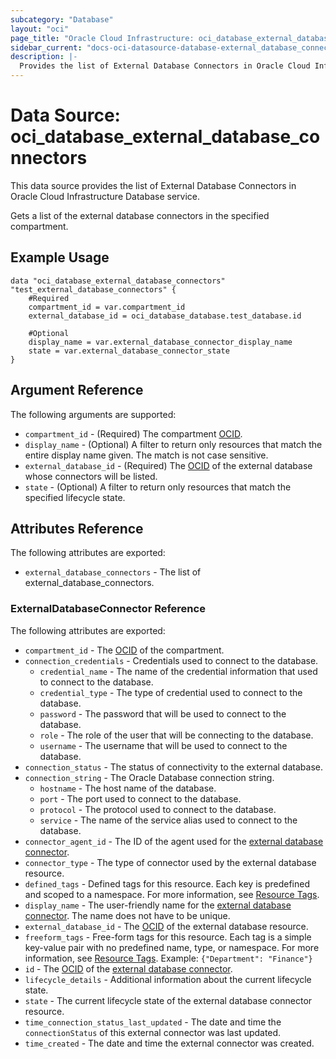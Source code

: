 ```yaml
---
subcategory: "Database"
layout: "oci"
page_title: "Oracle Cloud Infrastructure: oci_database_external_database_connectors"
sidebar_current: "docs-oci-datasource-database-external_database_connectors"
description: |-
  Provides the list of External Database Connectors in Oracle Cloud Infrastructure Database service
---
```


# Data Source: oci_database_external_database_connectors
This data source provides the list of External Database Connectors in Oracle Cloud Infrastructure Database service.

Gets a list of the external database connectors in the specified compartment.


## Example Usage

```hcl
data "oci_database_external_database_connectors" "test_external_database_connectors" {
	#Required
	compartment_id = var.compartment_id
	external_database_id = oci_database_database.test_database.id

	#Optional
	display_name = var.external_database_connector_display_name
	state = var.external_database_connector_state
}
```

## Argument Reference

The following arguments are supported:

* `compartment_id` - (Required) The compartment [OCID](https://docs.cloud.oracle.com/iaas/Content/General/Concepts/identifiers.htm).
* `display_name` - (Optional) A filter to return only resources that match the entire display name given. The match is not case sensitive.
* `external_database_id` - (Required) The [OCID](https://docs.cloud.oracle.com/iaas/Content/General/Concepts/identifiers.htm) of the external database whose connectors will be listed. 
* `state` - (Optional) A filter to return only resources that match the specified lifecycle state.


## Attributes Reference

The following attributes are exported:

* `external_database_connectors` - The list of external_database_connectors.

### ExternalDatabaseConnector Reference

The following attributes are exported:

* `compartment_id` - The [OCID](https://docs.cloud.oracle.com/iaas/Content/General/Concepts/identifiers.htm) of the compartment.
* `connection_credentials` - Credentials used to connect to the database. 
	* `credential_name` - The name of the credential information that used to connect to the database.
	* `credential_type` - The type of credential used to connect to the database.
	* `password` - The password that will be used to connect to the database.
	* `role` - The role of the user that will be connecting to the database.
	* `username` - The username that will be used to connect to the database.
* `connection_status` - The status of connectivity to the external database.
* `connection_string` - The Oracle Database connection string. 
	* `hostname` - The host name of the database.
	* `port` - The port used to connect to the database.
	* `protocol` - The protocol used to connect to the database.
	* `service` - The name of the service alias used to connect to the database.
* `connector_agent_id` - The ID of the agent used for the [external database connector](https://docs.cloud.oracle.com/iaas/api/#/en/database/latest/datatypes/CreateExternalDatabaseConnectorDetails). 
* `connector_type` - The type of connector used by the external database resource.
* `defined_tags` - Defined tags for this resource. Each key is predefined and scoped to a namespace. For more information, see [Resource Tags](https://docs.cloud.oracle.com/iaas/Content/General/Concepts/resourcetags.htm). 
* `display_name` - The user-friendly name for the [external database connector](https://docs.cloud.oracle.com/iaas/api/#/en/database/latest/datatypes/CreateExternalDatabaseConnectorDetails). The name does not have to be unique. 
* `external_database_id` - The [OCID](https://docs.cloud.oracle.com/iaas/Content/General/Concepts/identifiers.htm) of the external database resource.
* `freeform_tags` - Free-form tags for this resource. Each tag is a simple key-value pair with no predefined name, type, or namespace. For more information, see [Resource Tags](https://docs.cloud.oracle.com/iaas/Content/General/Concepts/resourcetags.htm).  Example: `{"Department": "Finance"}` 
* `id` - The [OCID](https://docs.cloud.oracle.com/iaas/Content/General/Concepts/identifiers.htm) of the [external database connector](https://docs.cloud.oracle.com/iaas/api/#/en/database/latest/datatypes/CreateExternalDatabaseConnectorDetails). 
* `lifecycle_details` - Additional information about the current lifecycle state.
* `state` - The current lifecycle state of the external database connector resource.
* `time_connection_status_last_updated` - The date and time the `connectionStatus` of this external connector was last updated.
* `time_created` - The date and time the external connector was created.


